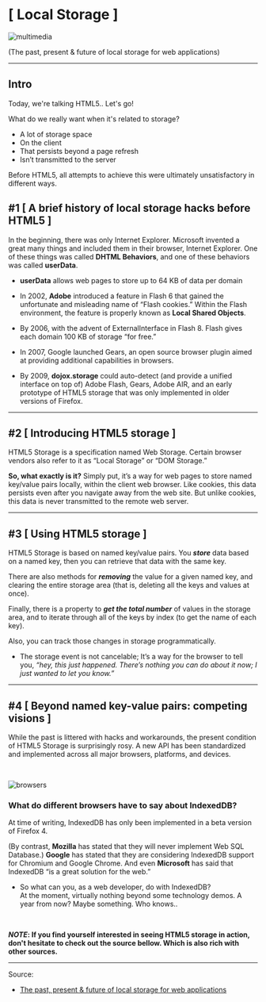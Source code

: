 # **[ Local Storage ]**


![multimedia](https://blog.teamtreehouse.com/wp-content/uploads/2013/01/localstorage-feature.png)

(The past, present & future of local storage for web applications)
<hr>

## **Intro**

Today, we're talking HTML5.. Let's go!

What do we really want when it's related to storage?

* A lot of storage space
* On the client
* That persists beyond a page refresh
* Isn’t transmitted to the server

Before HTML5, all attempts to achieve this were ultimately unsatisfactory in different ways.

## **#1 [ A brief history of local storage hacks before HTML5 ]**

In the beginning, there was only Internet Explorer. Microsoft invented a great many things and included them in their browser, Internet Explorer. One of these things was called **DHTML Behaviors**, and one of these behaviors was called **userData**.

* **userData** allows web pages to store up to 64 KB of data per domain

* In 2002, **Adobe** introduced a feature in Flash 6 that gained the unfortunate and misleading name of “Flash cookies.” Within the Flash environment, the feature is properly known as **Local Shared Objects**.

* By 2006, with the advent of ExternalInterface in Flash 8. Flash gives each domain 100 KB of storage “for free.”

* In 2007, Google launched Gears, an open source browser plugin aimed at providing additional capabilities in browsers.

* By 2009, **dojox.storage** could auto-detect (and provide a unified interface on top of) Adobe Flash, Gears, Adobe AIR, and an early prototype of HTML5 storage that was only implemented in older versions of Firefox.

<hr>

## **#2 [ Introducing HTML5 storage ]**

HTML5 Storage is a specification named Web Storage. Certain browser vendors also refer to it as “Local Storage” or “DOM Storage.”

**So, what exactly is it?** Simply put, it’s a way for web pages to store named key/value pairs locally, within the client web browser. Like cookies, this data persists even after you navigate away from the web site. But unlike cookies, this data is never transmitted to the remote web server.

<hr>

## **#3 [ Using HTML5 storage ]**

HTML5 Storage is based on named key/value pairs. You _**store**_ data based on a named key, then you can retrieve that data with the same key.

There are also methods for _**removing**_ the value for a given named key, and clearing the entire storage area (that is, deleting all the keys and values at once).

Finally, there is a property to _**get the total number**_ of values in the storage area, and to iterate through all of the keys by index (to get the name of each key).

Also, you can track those changes in storage programmatically.

* The storage event is not cancelable; It’s a way for the browser to tell you, _“hey, this just happened. There’s nothing you can do about it now; I just wanted to let you know.”_

<hr>

## **#4 [ Beyond named key-value pairs: competing visions ]**

While the past is littered with hacks and workarounds, the present condition of HTML5 Storage is surprisingly rosy. A new API has been standardized and implemented across all major browsers, platforms, and devices.

<br>

![browsers](https://www.lambdatest.com/blog/wp-content/uploads/2018/03/534-x-300.gif)

### **What do different browsers have to say about IndexedDB?**

At time of writing, IndexedDB has only been implemented in a beta version of Firefox 4.

(By contrast, **Mozilla** has stated that they will never implement Web SQL Database.) **Google** has stated that they are considering IndexedDB support for Chromium and Google Chrome. And even **Microsoft** has said that IndexedDB “is a great solution for the web.”

* So what can you, as a web developer, do with IndexedDB? <br>At the moment, virtually nothing beyond some technology demos. A year from now? Maybe something. Who knows..

<br>

**_NOTE_: If you find yourself interested in seeing HTML5 storage in action, don't hesitate to check out the source bellow. Which is also rich with other sources.**

<hr>

Source:
* [The past, present & future of local storage for web applications](http://diveinto.html5doctor.com/storage.html)